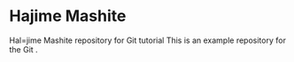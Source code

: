 # Hajime Mashite
Hal=jime Mashite repository for Git tutorial
This is an example repository for the Git .